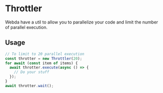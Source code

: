 # Throttler

Webda have a util to allow you to parallelize your code and limit the number of parallel execution.

## Usage

```typescript
// To limit to 20 parallel execution
const throtter = new Throttler(20);
for await (const item of items) {
  await throtter.execute(async () => {
    // Do your stuff
  });
}
await throtter.wait();
```
